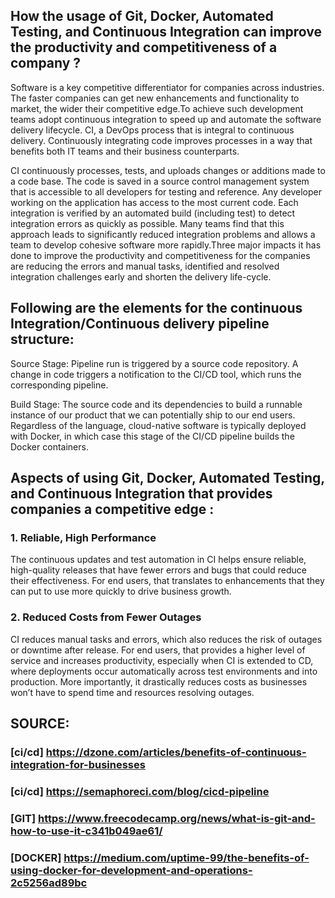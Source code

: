 ## How the usage of Git, Docker, Automated Testing, and Continuous Integration can improve the productivity and competitiveness of a company ?
Software is a key competitive differentiator for companies across industries. The faster companies can get new enhancements and functionality to market, the wider their competitive edge.To achieve such development teams adopt continuous integration to speed up and automate the software delivery lifecycle. CI, a DevOps process that is integral to continuous delivery. Continuously integrating code improves processes in a way that benefits both IT teams and their business counterparts.

CI continuously processes, tests, and uploads changes or additions made to a code base. The code is saved in a source control management system that is accessible to all developers for testing and reference. Any developer working on the application has access to the most current code. Each integration is verified by an automated build (including test) to detect integration errors as quickly as possible. Many teams find that this approach leads to significantly reduced integration problems and allows a team to develop cohesive software more rapidly.Three major impacts it has done to improve the productivity and competitiveness for the companies are reducing the errors and manual tasks, identified and resolved integration challenges early and shorten the delivery life-cycle.

## Following are the elements for the continuous Integration/Continuous delivery pipeline structure: 

Source Stage: Pipeline run is triggered by a source code repository. A change in code triggers a notification to the CI/CD tool, which runs the corresponding pipeline.

Build Stage: The source code and its dependencies to build a runnable instance of our product that we can potentially ship to our end users. Regardless of the language, cloud-native software is typically deployed with Docker, in which case this stage of the CI/CD pipeline builds the Docker containers.

## Aspects of using Git, Docker, Automated Testing, and Continuous Integration that provides companies a competitive edge :

### 1. Reliable, High Performance 
The continuous updates and test automation in CI helps ensure reliable, high-quality releases that have fewer errors and bugs that could reduce their effectiveness. For end users, that translates to enhancements that they can put to use more quickly to drive business growth.

### 2. Reduced Costs from Fewer Outages
CI reduces manual tasks and errors, which also reduces the risk of outages or downtime after release. For end users, that provides a higher level of service and increases productivity, especially when CI is extended to CD, where deployments occur automatically across test environments and into production. More importantly, it drastically reduces costs as businesses won’t have to spend time and resources resolving outages.

## SOURCE: 

### [ci/cd] https://dzone.com/articles/benefits-of-continuous-integration-for-businesses
### [ci/cd] https://semaphoreci.com/blog/cicd-pipeline
### [GIT] https://www.freecodecamp.org/news/what-is-git-and-how-to-use-it-c341b049ae61/
### [DOCKER] https://medium.com/uptime-99/the-benefits-of-using-docker-for-development-and-operations-2c5256ad89bc
